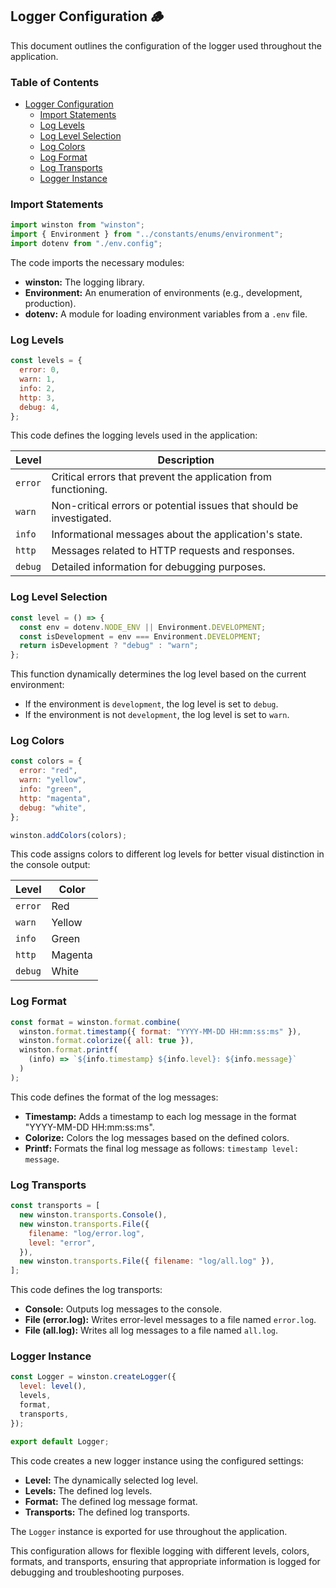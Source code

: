 ## Logger Configuration 🪵

This document outlines the configuration of the logger used throughout the application.

### Table of Contents

- [Logger Configuration](#logger-configuration)
    - [Import Statements](#import-statements)
    - [Log Levels](#log-levels)
    - [Log Level Selection](#log-level-selection)
    - [Log Colors](#log-colors)
    - [Log Format](#log-format)
    - [Log Transports](#log-transports)
    - [Logger Instance](#logger-instance)

### Import Statements

```javascript
import winston from "winston";
import { Environment } from "../constants/enums/environment";
import dotenv from "./env.config";
```

The code imports the necessary modules:

- **winston:** The logging library.
- **Environment:** An enumeration of environments (e.g., development, production).
- **dotenv:** A module for loading environment variables from a `.env` file.

### Log Levels

```javascript
const levels = {
  error: 0,
  warn: 1,
  info: 2,
  http: 3,
  debug: 4,
};
```

This code defines the logging levels used in the application:

| Level | Description |
|---|---|
| `error` | Critical errors that prevent the application from functioning. |
| `warn` | Non-critical errors or potential issues that should be investigated. |
| `info` | Informational messages about the application's state. |
| `http` | Messages related to HTTP requests and responses. |
| `debug` | Detailed information for debugging purposes. |

### Log Level Selection

```javascript
const level = () => {
  const env = dotenv.NODE_ENV || Environment.DEVELOPMENT;
  const isDevelopment = env === Environment.DEVELOPMENT;
  return isDevelopment ? "debug" : "warn";
};
```

This function dynamically determines the log level based on the current environment:

- If the environment is `development`, the log level is set to `debug`.
- If the environment is not `development`, the log level is set to `warn`.

### Log Colors

```javascript
const colors = {
  error: "red",
  warn: "yellow",
  info: "green",
  http: "magenta",
  debug: "white",
};

winston.addColors(colors);
```

This code assigns colors to different log levels for better visual distinction in the console output:

| Level | Color |
|---|---|
| `error` | Red |
| `warn` | Yellow |
| `info` | Green |
| `http` | Magenta |
| `debug` | White |

### Log Format

```javascript
const format = winston.format.combine(
  winston.format.timestamp({ format: "YYYY-MM-DD HH:mm:ss:ms" }),
  winston.format.colorize({ all: true }),
  winston.format.printf(
    (info) => `${info.timestamp} ${info.level}: ${info.message}`
  )
);
```

This code defines the format of the log messages:

- **Timestamp:** Adds a timestamp to each log message in the format "YYYY-MM-DD HH:mm:ss:ms".
- **Colorize:** Colors the log messages based on the defined colors.
- **Printf:** Formats the final log message as follows: `timestamp level: message`.

### Log Transports

```javascript
const transports = [
  new winston.transports.Console(),
  new winston.transports.File({
    filename: "log/error.log",
    level: "error",
  }),
  new winston.transports.File({ filename: "log/all.log" }),
];
```

This code defines the log transports:

- **Console:** Outputs log messages to the console.
- **File (error.log):** Writes error-level messages to a file named `error.log`.
- **File (all.log):** Writes all log messages to a file named `all.log`.

### Logger Instance

```javascript
const Logger = winston.createLogger({
  level: level(),
  levels,
  format,
  transports,
});

export default Logger;
```

This code creates a new logger instance using the configured settings:

- **Level:** The dynamically selected log level.
- **Levels:** The defined log levels.
- **Format:** The defined log message format.
- **Transports:** The defined log transports.

The `Logger` instance is exported for use throughout the application.

This configuration allows for flexible logging with different levels, colors, formats, and transports, ensuring that appropriate information is logged for debugging and troubleshooting purposes.
